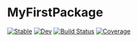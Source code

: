 # MyFirstPackage

[![Stable](https://img.shields.io/badge/docs-stable-blue.svg)](https://R0b0ty.github.io/MyFirstPackage.jl/stable/)
[![Dev](https://img.shields.io/badge/docs-dev-blue.svg)](https://R0b0ty.github.io/MyFirstPackage.jl/dev/)
[![Build Status](https://github.com/R0b0ty/MyFirstPackage.jl/actions/workflows/CI.yml/badge.svg?branch=main)](https://github.com/R0b0ty/MyFirstPackage.jl/actions/workflows/CI.yml?query=branch%3Amain)
[![Coverage](https://codecov.io/gh/R0b0ty/MyFirstPackage.jl/branch/main/graph/badge.svg)](https://codecov.io/gh/R0b0ty/MyFirstPackage.jl)
